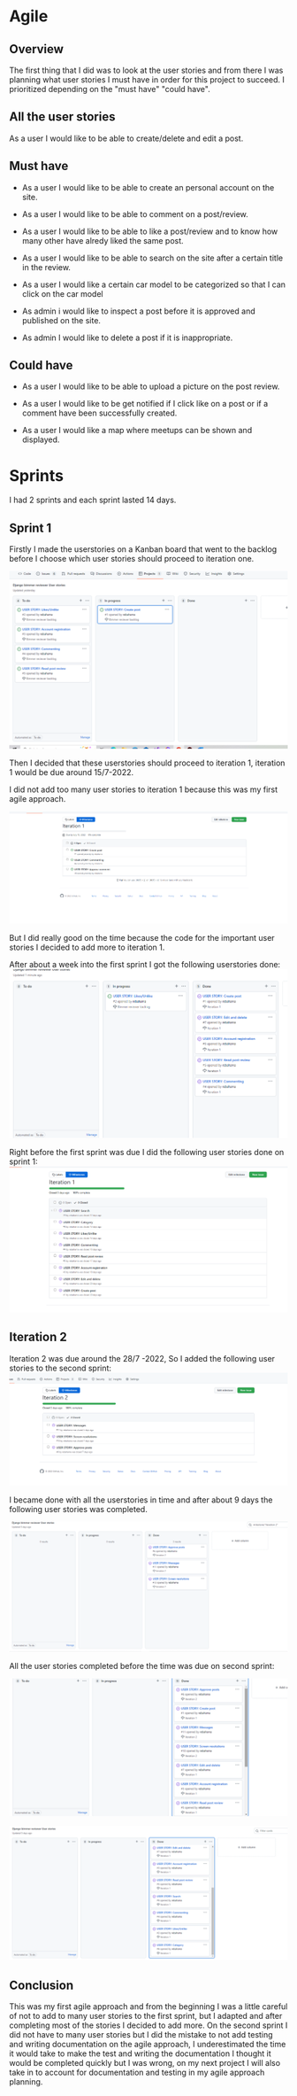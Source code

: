 # Agile

## Overview
The first thing that I did was to look at the user stories and from there I was planning what user stories I must have in order for this project to succeed. I prioritized depending on the "must have" "could have".

## All the user stories
As a user I would like to be able to create/delete and edit a post.

## Must have
* As a user I would like to be able to create an personal account on the site.

* As a user I would like to be able to comment on a post/review.

* As a user I would like to be able to like a post/review and to know how many other have alredy liked the same post.

* As a user I would like to be able to search on the site after a certain title in the review.

* As a user I would like a certain car model to be categorized so that I can click on the car model

* As admin i would like to inspect a post before it is approved and published on the site.

* As admin I would like to delete a post if it is inappropriate.

## Could have

* As a user I would like to be able to upload a picture on the post review.

* As a user I would like to be get notified if I click like on a post or if a comment have been successfully created.

* As a user I would like a map where meetups can be shown and displayed.

# Sprints
I had 2 sprints and each sprint lasted 14 days.

## Sprint 1
Firstly I made the userstories on a Kanban board that went to the backlog before I choose which user stories should proceed to iteration one.

![Agile](docs/agile/agile-1.png)

Then I decided that these userstories should proceed to iteration 1, iteration 1 would be due around 15/7-2022.

I did not add too many user stories to iteration 1 because this was my first agile approach.

![Agile](docs/agile/agile-3.png)

But I did really good on the time because the code for the important user stories I decided to add more to iteration 1.

After about a week into the first sprint I got the following userstories done:
![Agile](docs/agile/agile-4.png)

Right before the first sprint was due I did the following user stories done on sprint 1:
![Agile](docs/agile/agile-5.png)

## Iteration 2
Iteration 2 was due around the 28/7 -2022, So I added the following user stories to the second sprint:
![Agile](docs/agile/agile-6.png)

I became done with all the userstories in time and after about 9 days the following user stories was completed.

![Agile](docs/agile/agile-7.png)

All the user stories completed before the time was due on second sprint:

![Agile](docs/agile/agile-8.png)

![Agile](docs/agile/agile-9.png)


## Conclusion
This was my first agile approach and from the beginning I was a little careful of not to add to many user stories to the first sprint, but I adapted and after completing most of the stories I decided to add more. On the second sprint I did not have to many user stories but I did the mistake to not add testing and writing documentation on the agile approach, I underestimated the time it would take to make the test and writing the documentation I thought it would be completed quickly but I was wrong, on my next project I will also take in to account for documentation and testing in my agile approach planning.